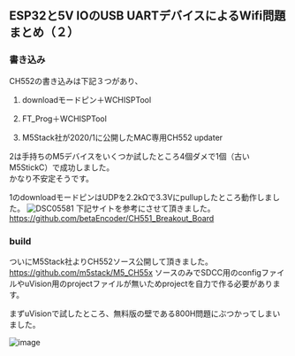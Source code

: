 ## ESP32と5V IOのUSB UARTデバイスによるWifi問題まとめ（２）

### 書き込み

CH552の書き込みは下記３つがあり、

1. downloadモードピン＋WCHISPTool

2. FT_Prog＋WCHISPTool

3. M5Stack社が2020/1に公開したMAC専用CH552 updater

2は手持ちのM5デバイスをいくつか試したところ4個ダメで1個（古いM5StickC）で成功しました。  
かなり不安定そうです。

1のdownloadモードピンはUDPを2.2kΩで3.3Vにpullupしたところ動作しました。
![DSC05581](https://user-images.githubusercontent.com/43091864/142501427-00a60bf9-7fae-49d9-a028-926cfd1225fa.JPG)
下記サイトを参考にさせて頂きました。
https://github.com/betaEncoder/CH551_Breakout_Board

### build

ついにM5Stack社よりCH552ソース公開して頂きました。  
https://github.com/m5stack/M5_CH55x
ソースのみでSDCC用のconfigファイルやuVision用のprojectファイルが無いためprojectを自力で作る必要があります。

まずuVisionで試したところ、無料版の壁である800H問題にぶつかってしまいました。

![image](https://user-images.githubusercontent.com/43091864/142502667-d9313ffb-0786-453e-b5bb-b10786edbf38.png)



